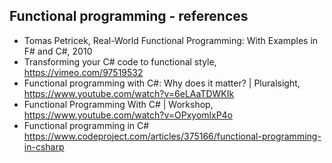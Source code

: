 ## Functional programming - references

- Tomas Petricek, Real-World Functional Programming: With Examples in F# and C#, 2010 
- Transforming your C# code to functional style, https://vimeo.com/97519532
- Functional programming with C#: Why does it matter? | Pluralsight, https://www.youtube.com/watch?v=6eLAaTDWKIk
- Functional Programming With C# | Workshop, https://www.youtube.com/watch?v=OPxyomlxP4o
- Functional programming in C# https://www.codeproject.com/articles/375166/functional-programming-in-csharp
